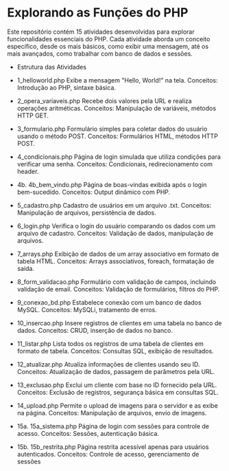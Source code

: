 # Explorando as Funções do PHP
Este repositório contém 15 atividades desenvolvidas para explorar funcionalidades essenciais do PHP. Cada atividade aborda um conceito específico, desde os mais básicos, como exibir uma mensagem, até os mais avançados, como trabalhar com banco de dados e sessões.

- Estrutura das Atividades
 
- 1_helloworld.php
Exibe a mensagem "Hello, World!" na tela.
Conceitos: Introdução ao PHP, sintaxe básica.

- 2_opera_variaveis.php
Recebe dois valores pela URL e realiza operações aritméticas.
Conceitos: Manipulação de variáveis, métodos HTTP GET.

- 3_formulario.php
Formulário simples para coletar dados do usuário usando o método POST.
Conceitos: Formulários HTML, métodos HTTP POST.

- 4_condicionais.php
Página de login simulada que utiliza condições para verificar uma senha.
Conceitos: Condicionais, redirecionamento com header.

- 4b. 4b_bem_vindo.php
Página de boas-vindas exibida após o login bem-sucedido.
Conceitos: Output dinâmico com PHP.

- 5_cadastro.php
Cadastro de usuários em um arquivo .txt.
Conceitos: Manipulação de arquivos, persistência de dados.

- 6_login.php
Verifica o login do usuário comparando os dados com um arquivo de cadastro.
Conceitos: Validação de dados, manipulação de arquivos.

- 7_arrays.php
Exibição de dados de um array associativo em formato de tabela HTML.
Conceitos: Arrays associativos, foreach, formatação de saída.

- 8_form_validacao.php
Formulário com validação de campos, incluindo validação de email.
Conceitos: Validação de formulários, filtros do PHP.

- 9_conexao_bd.php
Estabelece conexão com um banco de dados MySQL.
Conceitos: MySQLi, tratamento de erros.

- 10_insercao.php
Insere registros de clientes em uma tabela no banco de dados.
Conceitos: CRUD, inserção de dados no banco.

- 11_listar.php
Lista todos os registros de uma tabela de clientes em formato de tabela.
Conceitos: Consultas SQL, exibição de resultados.

- 12_atualizar.php
Atualiza informações de clientes usando seu ID.
Conceitos: Atualização de dados, passagem de parâmetros pela URL.

- 13_exclusao.php
Exclui um cliente com base no ID fornecido pela URL.
Conceitos: Exclusão de registros, segurança básica em consultas SQL.

- 14_upload.php
Permite o upload de imagens para o servidor e as exibe na página.
Conceitos: Manipulação de arquivos, envio de imagens.

- 15a. 15a_sistema.php
Página de login com sessões para controle de acesso.
Conceitos: Sessões, autenticação básica.

- 15b.
 15b_restrita.php
Página restrita acessível apenas para usuários autenticados.
Conceitos: Controle de acesso, gerenciamento de sessões
